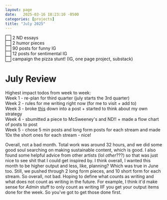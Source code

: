 ```yaml
---
layout: page
date:   2025-03-16 18:23:10 -0500
categories: [projects]
title: "July 2025"
---
```


⬜ 2 ND essays  
⬜ 2 humor pieces  
⬜ 90 posts for funny IG  
⬜ 12 posts for sentimental IG  
⬜ campaign the pizza stunt! (IG, one page project, substack)  

# July Review  
Highest impact todos from week to week:    
Week 1 - re-plan for third quarter (july starts the 3rd quarter)  
Week 2 - rules for me writing right now (for me to visit + add to)    
Week 3 - broke [this](https://www.instagram.com/p/DLz0hiFtRQZ/?igsh=MWN4Y2w4ejhhbWYwZw==) down into a post  + started to think about my own strategy  
Week 4 - sbumitted a piece to McSweeney's and ND!! + made a flow chart of posts to post  
Week 5 - chose 5 min posts and long form posts for each stream and made 10x the short ones for each stream - nice!  

Overall, not a bad month. Total work was around 32 hours, and we did some good soul searching on making sustainable content, which is good. I also found some helpful advice from other artists (lol *other*???) so that was just nice to see shit that I could get inspired by. I think overall, I wanted this month to be higher output and less, like, planning? Which was true in June too. Still, we pushed through 2 long form pieces, and 10 short form for each stream. So overall, not bad. Hoping to define what counts as writing and what does not count as writing in the future. For example, I think it'd make sense for *Admin* stuff to only count as writing IIF you get your output items done for the week. So you've got to get those done first. 